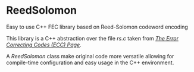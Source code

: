 # ReedSolomon
Easy to use C++ FEC library based on Reed-Solomon codeword encoding

This library is a C++ abstraction over the file *rs.c* taken from [*The Error Correcting Codes (ECC) Page*][1].  

A *ReedSolomon* class make original code more versatile allowing for compile-time configuration and easy usage in the C++ environment.

[1]: https://www.eccpage.com/rs.c